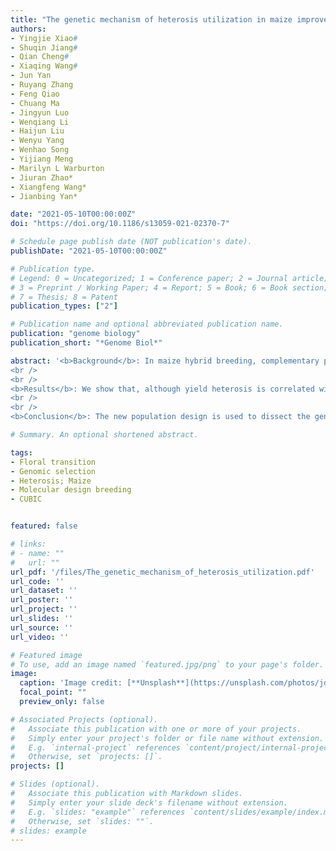```yaml
---
title: "The genetic mechanism of heterosis utilization in maize improvement"
authors:
- Yingjie Xiao#
- Shuqin Jiang#
- Qian Cheng#
- Xiaqing Wang#
- Jun Yan
- Ruyang Zhang
- Feng Qiao
- Chuang Ma
- Jingyun Luo
- Wenqiang Li
- Haijun Liu
- Wenyu Yang
- Wenhao Song
- Yijiang Meng
- Marilyn L Warburton
- Jiuran Zhao*
- Xiangfeng Wang*
- Jianbing Yan*

date: "2021-05-10T00:00:00Z"
doi: "https://doi.org/10.1186/s13059-021-02370-7"

# Schedule page publish date (NOT publication's date).
publishDate: "2021-05-10T00:00:00Z"

# Publication type.
# Legend: 0 = Uncategorized; 1 = Conference paper; 2 = Journal article;
# 3 = Preprint / Working Paper; 4 = Report; 5 = Book; 6 = Book section;
# 7 = Thesis; 8 = Patent
publication_types: ["2"]

# Publication name and optional abbreviated publication name.
publication: "genome biology"
publication_short: "*Genome Biol*"

abstract: '<b>Background</b>: In maize hybrid breeding, complementary pools of parental lines with reshuffled genetic variants are established for superior hybrid performance. To comprehensively decipher the genetics of heterosis, we present a new design of multiple linked F1 populations with 42,840 F1 maize hybrids, generated by crossing a synthetic population of 1428 maternal lines with 30 elite testers from diverse genetic backgrounds and phenotyped for agronomic traits.
<br />
<br />
<b>Results</b>: We show that, although yield heterosis is correlated with the widespread, minor-effect epistatic QTLs, it may be resulted from a few major-effect additive and dominant QTLs in early developmental stages. Floral transition is probably one critical stage for heterosis formation, in which epistatic QTLs are activated by paternal contributions of alleles that counteract the recessive, deleterious maternal alleles. These deleterious alleles, while rare, epistatically repress other favorable QTLs. We demonstrate this with one example, showing that Brachytic2 represses the Ubiquitin3 locus in the maternal lines; in hybrids, the paternal allele alleviates this repression, which in turn recovers the height of the plant and enhances the weight of the ear. Finally, we propose a molecular design breeding by manipulating key genes underlying the transition from vegetative-to-reproductive growth.
<br />
<br />
<b>Conclusion</b>: The new population design is used to dissect the genetic basis of heterosis which accelerates maize molecular design breeding by diminishing deleterious epistatic interactions.'

# Summary. An optional shortened abstract.

tags:
- Floral transition
- Genomic selection
- Heterosis; Maize
- Molecular design breeding
- CUBIC


featured: false

# links:
# - name: ""
#   url: ""
url_pdf: '/files/The_genetic_mechanism_of_heterosis_utilization.pdf'
url_code: ''
url_dataset: ''
url_poster: ''
url_project: ''
url_slides: ''
url_source: ''
url_video: ''

# Featured image
# To use, add an image named `featured.jpg/png` to your page's folder. 
image:
  caption: 'Image credit: [**Unsplash**](https://unsplash.com/photos/jdD8gXaTZsc)'
  focal_point: ""
  preview_only: false

# Associated Projects (optional).
#   Associate this publication with one or more of your projects.
#   Simply enter your project's folder or file name without extension.
#   E.g. `internal-project` references `content/project/internal-project/index.md`.
#   Otherwise, set `projects: []`.
projects: []

# Slides (optional).
#   Associate this publication with Markdown slides.
#   Simply enter your slide deck's filename without extension.
#   E.g. `slides: "example"` references `content/slides/example/index.md`.
#   Otherwise, set `slides: ""`.
# slides: example
---
```

